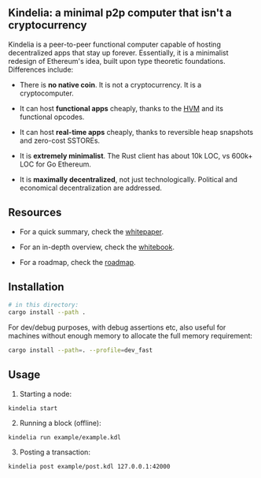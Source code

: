 Kindelia: a minimal p2p computer that isn't a cryptocurrency
------------------------------------------------------------

Kindelia is a peer-to-peer functional computer capable of hosting decentralized apps that stay up forever. Essentially, it is a minimalist redesign of Ethereum's idea, built upon type theoretic foundations. Differences include:

- There is **no native coin**. It is not a cryptocurrency. It is a cryptocomputer.

- It can host **functional apps** cheaply, thanks to the [HVM](https://github.com/kindelia/hvm) and its functional opcodes.

- It can host **real-time apps** cheaply, thanks to reversible heap snapshots and zero-cost SSTOREs.

- It is **extremely minimalist**. The Rust client has about 10k LOC, vs 600k+ LOC for Go Ethereum.

- It is **maximally decentralized**, not just technologically. Political and economical decentralization are addressed.

Resources
---------

- For a quick summary, check the [whitepaper](WHITEPAPER.md).

- For an in-depth overview, check the [whitebook](WHITEBOOK.md).

- For a roadmap, check the [roadmap](ROADMAP.md).

Installation
------------

```bash
# in this directory:
cargo install --path .
```

For dev/debug purposes, with debug assertions etc, also useful for machines
without enough memory to allocate the full memory requirement:

```bash
cargo install --path=. --profile=dev_fast
```

Usage
-----

1. Starting a node:

```
kindelia start
```


2. Running a block (offline):

```
kindelia run example/example.kdl
```

3. Posting a transaction:

```
kindelia post example/post.kdl 127.0.0.1:42000
```
